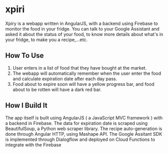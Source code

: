# xpiri
Xpiry is a webapp written in AngularJS, with a backend using Firebase to monitor the food in your fridge. You can talk to your Google Assistant and asked it about the status of your food, to know more details about what's in your fridge, to make you a recipe,...etc.  

## How To Use
1. User enters in a list of food that they have bought at the market. 
2. The webapp will automatically remember when the user enter the food and calculate expiration date after each day pass.
3. Food about to expire soon will have a yellow progress bar, and food about to be rotten will have a dark red bar. 

## How I Build It 
The app itself is built using AngularJS ( a JavaScript MVC framework ) with a backend in Firebase. The data for expiration date is scraped using BeautifulSoup, a Python web scraper library. The recipe auto-generation is done through Angular HTTP, using Mashape API. The Google Assitant SDK is implemented through Dialogflow and deployed on Cloud Functions to integrate with the Firebase

